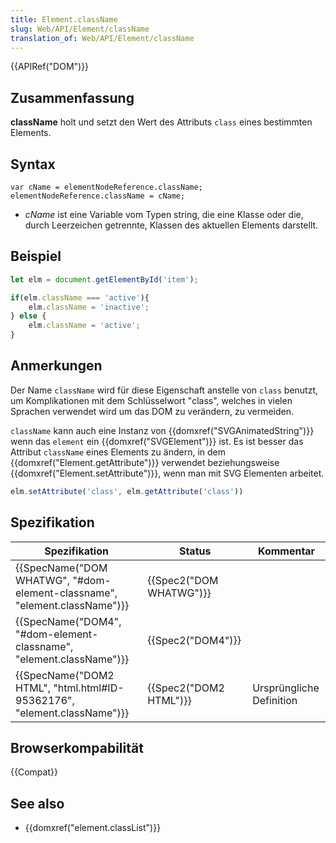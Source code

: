 ```yaml
---
title: Element.className
slug: Web/API/Element/className
translation_of: Web/API/Element/className
---
```

{{APIRef("DOM")}}

## Zusammenfassung

**className** holt und setzt den Wert des Attributs `class` eines bestimmten Elements.

## Syntax

    var cName = elementNodeReference.className;
    elementNodeReference.className = cName;

- _cName_ ist eine Variable vom Typen string, die eine Klasse oder die, durch Leerzeichen getrennte, Klassen des aktuellen Elements darstellt.

## Beispiel

```js
let elm = document.getElementById('item');

if(elm.className === 'active'){
    elm.className = 'inactive';
} else {
    elm.className = 'active';
}
```

## Anmerkungen

Der Name `className` wird für diese Eigenschaft anstelle von `class` benutzt, um Komplikationen mit dem Schlüsselwort "class", welches in vielen Sprachen verwendet wird um das DOM zu verändern, zu vermeiden.

`className` kann auch eine Instanz von {{domxref("SVGAnimatedString")}} wenn das `element` ein {{domxref("SVGElement")}} ist. Es ist besser das Attribut `className` eines Elements zu ändern, in dem {{domxref("Element.getAttribute")}} verwendet beziehungsweise {{domxref("Element.setAttribute")}}, wenn man mit SVG Elementen arbeitet.

```js
elm.setAttribute('class', elm.getAttribute('class'))
```

## Spezifikation

| Spezifikation                                                                                    | Status                           | Kommentar                |
| ------------------------------------------------------------------------------------------------ | -------------------------------- | ------------------------ |
| {{SpecName("DOM WHATWG", "#dom-element-classname", "element.className")}} | {{Spec2("DOM WHATWG")}} |                          |
| {{SpecName("DOM4", "#dom-element-classname", "element.className")}}         | {{Spec2("DOM4")}}         |                          |
| {{SpecName("DOM2 HTML", "html.html#ID-95362176", "element.className")}} | {{Spec2("DOM2 HTML")}}     | Ursprüngliche Definition |

## Browserkompabilität

{{Compat}}

## See also

- {{domxref("element.classList")}}
